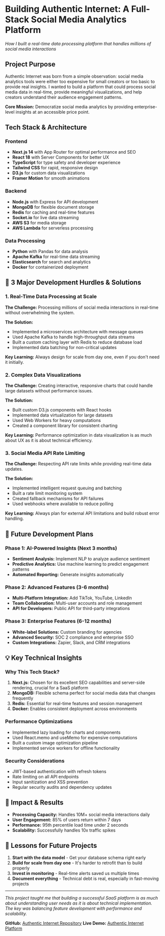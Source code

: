 # Building Authentic Internet: A Full-Stack Social Media Analytics Platform

*How I built a real-time data processing platform that handles millions of social media interactions*

##  Project Purpose

Authentic Internet was born from a simple observation: social media analytics tools were either too expensive for small creators or too basic to provide real insights. I wanted to build a platform that could process social media data in real-time, provide meaningful visualizations, and help creators understand their audience engagement patterns.

**Core Mission:** Democratize social media analytics by providing enterprise-level insights at an accessible price point.

##  Tech Stack & Architecture

### Frontend
- **Next.js 14** with App Router for optimal performance and SEO
- **React 18** with Server Components for better UX
- **TypeScript** for type safety and developer experience
- **Tailwind CSS** for rapid, responsive design
- **D3.js** for custom data visualizations
- **Framer Motion** for smooth animations

### Backend
- **Node.js** with Express for API development
- **MongoDB** for flexible document storage
- **Redis** for caching and real-time features
- **Socket.io** for live data streaming
- **AWS S3** for media storage
- **AWS Lambda** for serverless processing

### Data Processing
- **Python** with Pandas for data analysis
- **Apache Kafka** for real-time data streaming
- **Elasticsearch** for search and analytics
- **Docker** for containerized deployment

## 🚧 3 Major Development Hurdles & Solutions

### 1. Real-Time Data Processing at Scale

**The Challenge:** Processing millions of social media interactions in real-time without overwhelming the system.

**The Solution:** 
- Implemented a microservices architecture with message queues
- Used Apache Kafka to handle high-throughput data streams
- Built a custom caching layer with Redis to reduce database load
- Implemented data batching for non-critical updates

**Key Learning:** Always design for scale from day one, even if you don't need it initially.

### 2. Complex Data Visualizations

**The Challenge:** Creating interactive, responsive charts that could handle large datasets without performance issues.

**The Solution:**
- Built custom D3.js components with React hooks
- Implemented data virtualization for large datasets
- Used Web Workers for heavy computations
- Created a component library for consistent charting

**Key Learning:** Performance optimization in data visualization is as much about UX as it is about technical efficiency.

### 3. Social Media API Rate Limiting

**The Challenge:** Respecting API rate limits while providing real-time data updates.

**The Solution:**
- Implemented intelligent request queuing and batching
- Built a rate limit monitoring system
- Created fallback mechanisms for API failures
- Used webhooks where available to reduce polling

**Key Learning:** Always plan for external API limitations and build robust error handling.

## 🔮 Future Development Plans

### Phase 1: AI-Powered Insights (Next 3 months)
- **Sentiment Analysis:** Implement NLP to analyze audience sentiment
- **Predictive Analytics:** Use machine learning to predict engagement patterns
- **Automated Reporting:** Generate insights automatically

### Phase 2: Advanced Features (3-6 months)
- **Multi-Platform Integration:** Add TikTok, YouTube, LinkedIn
- **Team Collaboration:** Multi-user accounts and role management
- **API for Developers:** Public API for third-party integrations

### Phase 3: Enterprise Features (6-12 months)
- **White-label Solutions:** Custom branding for agencies
- **Advanced Security:** SOC 2 compliance and enterprise SSO
- **Custom Integrations:** Zapier, Slack, and CRM integrations

## 💡 Key Technical Insights

### Why This Tech Stack?
1. **Next.js:** Chosen for its excellent SEO capabilities and server-side rendering, crucial for a SaaS platform
2. **MongoDB:** Flexible schema perfect for social media data that changes frequently
3. **Redis:** Essential for real-time features and session management
4. **Docker:** Enables consistent deployment across environments

### Performance Optimizations
- Implemented lazy loading for charts and components
- Used React.memo and useMemo for expensive computations
- Built a custom image optimization pipeline
- Implemented service workers for offline functionality

### Security Considerations
- JWT-based authentication with refresh tokens
- Rate limiting on all API endpoints
- Input sanitization and XSS prevention
- Regular security audits and dependency updates

## 🎯 Impact & Results

- **Processing Capacity:** Handles 10M+ social media interactions daily
- **User Engagement:** 85% of users return within 7 days
- **Performance:** 95th percentile load time under 2 seconds
- **Scalability:** Successfully handles 10x traffic spikes

## 🚀 Lessons for Future Projects

1. **Start with the data model** - Get your database schema right early
2. **Build for scale from day one** - It's harder to retrofit than to build properly
3. **Invest in monitoring** - Real-time alerts saved us multiple times
4. **Document everything** - Technical debt is real, especially in fast-moving projects

---

*This project taught me that building a successful SaaS platform is as much about understanding user needs as it is about technical implementation. The key was balancing feature development with performance and scalability.*

**GitHub:** [Authentic Internet Repository](https://github.com/robotwist/authentic-internet)
**Live Demo:** [Authentic Internet Platform](https://authentic-internet.com)
